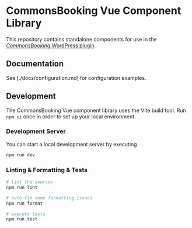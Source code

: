 # CommonsBooking Vue Component Library

This repository contains standalone components for use in the [_CommonsBooking_ WordPress plugin](https://github.com/wielebenwir/commonsbooking).

## Documentation

See [./docs/configuration.md] for configuration examples.

## Development

The CommonsBooking Vue component library uses the Vite build tool.
Run `npm ci` once in order to set up your local environment.

### Development Server

You can start a local development server by executing

```sh
npm run dev
```

### Linting & Formatting & Tests

```sh
# lint the sources
npm run lint

# auto-fix some formatting issues
npm run format

# execute tests
npm run test
```

